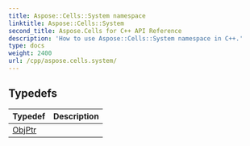 ```yaml
---
title: Aspose::Cells::System namespace
linktitle: Aspose::Cells::System
second_title: Aspose.Cells for C++ API Reference
description: 'How to use Aspose::Cells::System namespace in C++.'
type: docs
weight: 2400
url: /cpp/aspose.cells.system/
---
```




## Typedefs

| Typedef | Description |
| --- | --- |
| [ObjPtr](./objptr/) |  |
